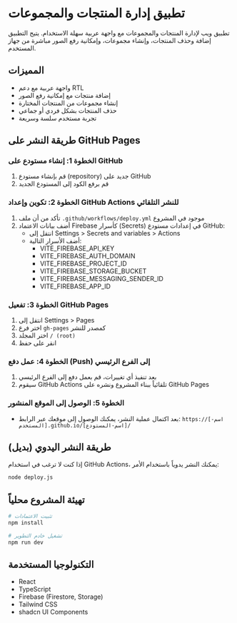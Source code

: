 # تطبيق إدارة المنتجات والمجموعات

تطبيق ويب لإدارة المنتجات والمجموعات مع واجهة عربية سهلة الاستخدام. يتيح التطبيق إضافة وحذف المنتجات، وإنشاء مجموعات، وإمكانية رفع الصور مباشرة من جهاز المستخدم.

## المميزات

- واجهة عربية مع دعم RTL
- إضافة منتجات مع إمكانية رفع الصور
- إنشاء مجموعات من المنتجات المختارة
- حذف المنتجات بشكل فردي أو جماعي
- تجربة مستخدم سلسة وسريعة

## طريقة النشر على GitHub Pages

### الخطوة 1: إنشاء مستودع على GitHub

1. قم بإنشاء مستودع (repository) جديد على GitHub
2. قم برفع الكود إلى المستودع الجديد

### الخطوة 2: تكوين وإعداد GitHub Actions للنشر التلقائي

1. تأكد من أن ملف `.github/workflows/deploy.yml` موجود في المشروع
2. أضف بيانات الاعتماد Firebase كأسرار (Secrets) في إعدادات مستودع GitHub:
   - انتقل إلى Settings > Secrets and variables > Actions
   - أضف الأسرار التالية:
     - VITE_FIREBASE_API_KEY
     - VITE_FIREBASE_AUTH_DOMAIN
     - VITE_FIREBASE_PROJECT_ID
     - VITE_FIREBASE_STORAGE_BUCKET
     - VITE_FIREBASE_MESSAGING_SENDER_ID
     - VITE_FIREBASE_APP_ID

### الخطوة 3: تفعيل GitHub Pages

1. انتقل إلى Settings > Pages
2. اختر فرع `gh-pages` كمصدر للنشر
3. اختر المجلد `/ (root)` 
4. انقر على حفظ

### الخطوة 4: عمل دفع (Push) إلى الفرع الرئيسي

1. بعد تنفيذ أي تغييرات، قم بعمل دفع إلى الفرع الرئيسي
2. سيقوم GitHub Actions تلقائياً ببناء المشروع ونشره على GitHub Pages

### الخطوة 5: الوصول إلى الموقع المنشور

- بعد اكتمال عملية النشر، يمكنك الوصول إلى موقعك عبر الرابط:
  `https://[اسم-المستخدم].github.io/[اسم-المستودع]/`

## طريقة النشر اليدوي (بديل)

إذا كنت لا ترغب في استخدام GitHub Actions، يمكنك النشر يدوياً باستخدام الأمر:

```bash
node deploy.js
```

## تهيئة المشروع محلياً

```bash
# تثبيت الاعتمادات
npm install

# تشغيل خادم التطوير
npm run dev
```

## التكنولوجيا المستخدمة

- React
- TypeScript
- Firebase (Firestore, Storage)
- Tailwind CSS
- shadcn UI Components